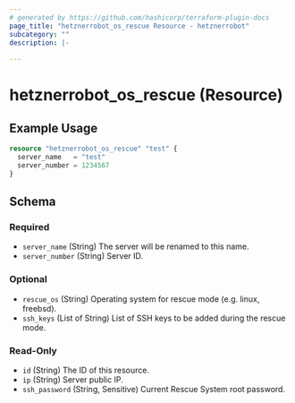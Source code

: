 ```yaml
---
# generated by https://github.com/hashicorp/terraform-plugin-docs
page_title: "hetznerrobot_os_rescue Resource - hetznerrobot"
subcategory: ""
description: |-
  
---
```


# hetznerrobot_os_rescue (Resource)



## Example Usage

```terraform
resource "hetznerrobot_os_rescue" "test" {
  server_name   = "test"
  server_number = 1234567
}
```

<!-- schema generated by tfplugindocs -->
## Schema

### Required

- `server_name` (String) The server will be renamed to this name.
- `server_number` (String) Server ID.

### Optional

- `rescue_os` (String) Operating system for rescue mode (e.g. linux, freebsd).
- `ssh_keys` (List of String) List of SSH keys to be added during the rescue mode.

### Read-Only

- `id` (String) The ID of this resource.
- `ip` (String) Server public IP.
- `ssh_password` (String, Sensitive) Current Rescue System root password.
